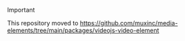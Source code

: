 > [!IMPORTANT]  
> This repository moved to https://github.com/muxinc/media-elements/tree/main/packages/videojs-video-element
